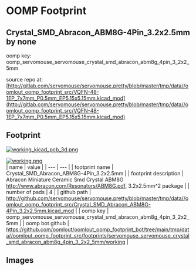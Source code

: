 # OOMP Footprint  
## Crystal_SMD_Abracon_ABM8G-4Pin_3.2x2.5mm  by none  
  
oomp key: oomp_servomouse_servomouse_crystal_smd_abracon_abm8g_4pin_3_2x2_5mm  
  
source repo at: [http://gitlab.com/servomouse/servomouse.pretty/blob/master/tmp/data//oomlout_oomp_footprint_src/VQFN-48-1EP_7x7mm_P0.5mm_EP5.15x5.15mm.kicad_mod](http://gitlab.com/servomouse/servomouse.pretty/blob/master/tmp/data//oomlout_oomp_footprint_src/VQFN-48-1EP_7x7mm_P0.5mm_EP5.15x5.15mm.kicad_mod)  
## Footprint  
  
[![working_kicad_pcb_3d.png](working_kicad_pcb_3d_600.png)](working_kicad_pcb_3d.png)  
  
[![working.png](working_600.png)](working.png)  
| name | value | 
| --- | --- | 
| footprint name | Crystal_SMD_Abracon_ABM8G-4Pin_3.2x2.5mm | 
| footprint description | Abracon Miniature Ceramic Smd Crystal ABM8G http://www.abracon.com/Resonators/ABM8G.pdf, 3.2x2.5mm^2 package | 
| number of pads | 4 | 
| github path | http://github.com/servomouse/servomouse.pretty/blob/master/tmp/data//oomlout_oomp_footprint_src/Crystal_SMD_Abracon_ABM8G-4Pin_3.2x2.5mm.kicad_mod | 
| oomp key | oomp_servomouse_servomouse_crystal_smd_abracon_abm8g_4pin_3_2x2_5mm | 
| oomp bot github | https://github.com/oomlout/oomlout_oomp_footprint_bot/tree/main/tmp/data//oomlout_oomp_footprint_src/footprints/servomouse_servomouse_crystal_smd_abracon_abm8g_4pin_3_2x2_5mm/working | 
## Images  
